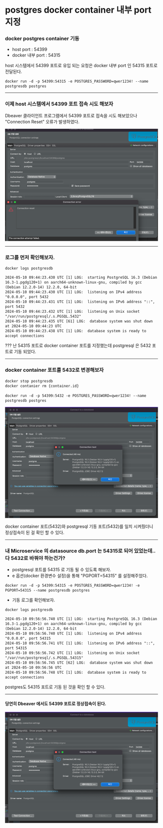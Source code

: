 # postgres docker container 내부 port 지정

### docker postgres container 기동
- host port : 54399
- docker 내부 port : 54315

host 시스템에서 54399 포트로 유입 되는 요청은 docker 내부 port 인 54315 포트로 전달된다.

```shell
docker run -d -p 54399:54315 -e POSTGRES_PASSWORD=qwer1234! --name postgresdb postgres
```

***
### 이제 host 시스템에서 54399 포트 접속 시도 해보자

Dbeaver 클라이언트 프로그램에서 54399 포트로 접속을 시도 해보았으나 "Connection Reset" 오류가 발생하였다.


![54399포트-54315포트 커넥션 오류.png](img/etc/54399포트-54315포트%20커넥션%20오류.png)

***
### 로그를 먼저 확인해보자.

```shell
docker logs postgresdb
```

```text
2024-05-10 09:44:23.430 UTC [1] LOG:  starting PostgreSQL 16.3 (Debian 16.3-1.pgdg120+1) on aarch64-unknown-linux-gnu, compiled by gcc (Debian 12.2.0-14) 12.2.0, 64-bit
2024-05-10 09:44:23.430 UTC [1] LOG:  listening on IPv4 address "0.0.0.0", port 5432
2024-05-10 09:44:23.431 UTC [1] LOG:  listening on IPv6 address "::", port 5432
2024-05-10 09:44:23.432 UTC [1] LOG:  listening on Unix socket "/var/run/postgresql/.s.PGSQL.5432"
2024-05-10 09:44:23.435 UTC [61] LOG:  database system was shut down at 2024-05-10 09:44:23 UTC
2024-05-10 09:44:23.438 UTC [1] LOG:  database system is ready to accept connections
```

??? 난 54315 포트로 docker container 포트를 지정했는데 postgresql 은 5432 포트로 기동 되었다.

***
### docker container 포트를 5432로 변경해보자

```shell
docker stop postgresdb
docker contanier rm {container.id}

docker run -d -p 54399:5432 -e POSTGRES_PASSWORD=qwer1234! --name postgresdb postgres
```

![img.png](img/etc/54399포트-5432포트%20커넥션%20정상.png)

docker container 포트(5432)와 postgresql 기동 포트(5432)를 일치 시켜줬더니 정상접속이 된 걸 확인 할 수 있다.

***
### 내 Microservice 의 datasource db.port 는 54315로 되어 있었는데.. 다 5432로 바꿔야 하는건가?

- postgresql 포트를 54315 로 기동 될 수 있도록 해보자.
- e 옵션(docker 환경변수 설정)을 통해 "PGPORT=54315" 를 설정해주었다.

```shell
docker run -d -p 54399:54315 -e POSTGRES_PASSWORD=qwer1234! -e PGPORT=54315 --name postgresdb postgres
```

- 기동 로그를 확인해보자.

```shell
docker logs postgresdb
```

```text
2024-05-10 09:56:56.740 UTC [1] LOG:  starting PostgreSQL 16.3 (Debian 16.3-1.pgdg120+1) on aarch64-unknown-linux-gnu, compiled by gcc (Debian 12.2.0-14) 12.2.0, 64-bit
2024-05-10 09:56:56.740 UTC [1] LOG:  listening on IPv4 address "0.0.0.0", port 54315
2024-05-10 09:56:56.741 UTC [1] LOG:  listening on IPv6 address "::", port 54315
2024-05-10 09:56:56.742 UTC [1] LOG:  listening on Unix socket "/var/run/postgresql/.s.PGSQL.54315"
2024-05-10 09:56:56.745 UTC [62] LOG:  database system was shut down at 2024-05-10 09:56:56 UTC
2024-05-10 09:56:56.748 UTC [1] LOG:  database system is ready to accept connections
```

postgres도 54315 포트로 기동 된 것을 확인 할 수 있다.

***
#### 당연히 Dbeaver 에서도 54399 포트로 정상접속이 된다.
![img.png](img/etc/54399포트-5432포트%20커넥션%20정상.png)